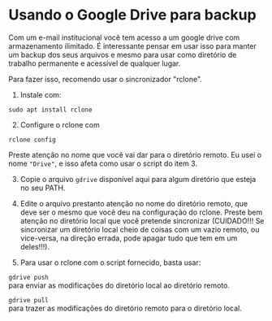 # Usando o Google Drive para backup

Com um e-mail institucional você tem acesso a um google drive com
armazenamento ilimitado. É interessante pensar em usar isso para manter
um backup dos seus arquivos e mesmo para usar como diretório de trabalho
permanente e acessível de qualquer lugar. 

Para fazer isso, recomendo usar o sincronizador "rclone". 

1. Instale com:

`sudo apt install rclone`

2. Configure o rclone com

`rclone config`

Preste atenção no nome que você vai dar para o diretório remoto. Eu usei
o nome `"Drive"`, e isso afeta como usar o script do item 3.

3. Copie o arquivo `gdrive` disponível aqui para algum diretório que
esteja no seu PATH. 

4. Edite o arquivo prestanto atenção no nome do
diretório remoto, que deve ser o mesmo que você deu na configuração do
rclone. Preste bem atenção no diretório local que você pretende
sincronizar (CUIDADO!!! Se sincronizar um diretório local cheio de coisas
com um vazio remoto, ou vice-versa, na direção errada, pode apagar tudo
que tem em um deles!!!). 

5. Para usar o rclone com o script fornecido, basta usar:

`gdrive push`  
para enviar as modificações do diretório local ao diretório remoto.

`gdrive pull`  
para trazer as modificações do diretório remoto para o diretório local.


